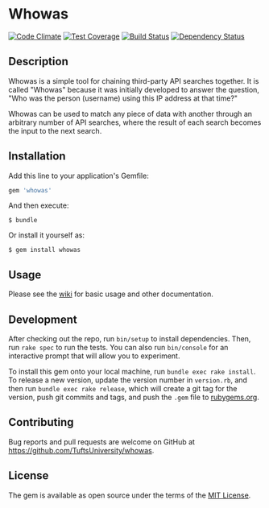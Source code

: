 # Whowas

[![Code Climate](https://codeclimate.com/github/TuftsUniversity/whowas/badges/gpa.svg)](https://codeclimate.com/github/TuftsUniversity/whowas) [![Test Coverage](https://codeclimate.com/github/TuftsUniversity/whowas/badges/coverage.svg)](https://codeclimate.com/github/TuftsUniversity/whowas/coverage) [![Build Status](https://travis-ci.org/TuftsUniversity/whowas.svg?branch=master)](https://travis-ci.org/TuftsUniversity/whowas) [![Dependency Status](https://gemnasium.com/TuftsUniversity/whowas.svg)](https://gemnasium.com/TuftsUniversity/whowas)

## Description

Whowas is a simple tool for chaining third-party API searches together.  It is called "Whowas" because it was initially developed to answer the question, "Who was the person (username) using this IP address at that time?"

Whowas can be used to match any piece of data with another through an arbitrary number of API searches, where the result of each search becomes the input to the next search.

## Installation

Add this line to your application's Gemfile:

```ruby
gem 'whowas'
```

And then execute:

    $ bundle

Or install it yourself as:

    $ gem install whowas

## Usage

Please see the [wiki](https://github.com/TuftsUniversity/whowas/wiki) for basic usage and other documentation.

## Development

After checking out the repo, run `bin/setup` to install dependencies. Then, run `rake spec` to run the tests. You can also run `bin/console` for an interactive prompt that will allow you to experiment.

To install this gem onto your local machine, run `bundle exec rake install`. To release a new version, update the version number in `version.rb`, and then run `bundle exec rake release`, which will create a git tag for the version, push git commits and tags, and push the `.gem` file to [rubygems.org](https://rubygems.org).

## Contributing

Bug reports and pull requests are welcome on GitHub at https://github.com/TuftsUniversity/whowas.

## License

The gem is available as open source under the terms of the [MIT License](http://opensource.org/licenses/MIT).

